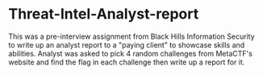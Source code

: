 # Threat-Intel-Analyst-report

This was a pre-interview assignment from Black Hills Information Security to write up an analyst report to a "paying client" to showcase skills and abilities. Analyst was asked to pick 4 random challenges from MetaCTF's website and find the flag in each challenge then write up a report for it. 
